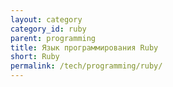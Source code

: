 ```yaml
---
layout: category
category_id: ruby
parent: programming
title: Язык программирования Ruby
short: Ruby
permalink: /tech/programming/ruby/
---
```

